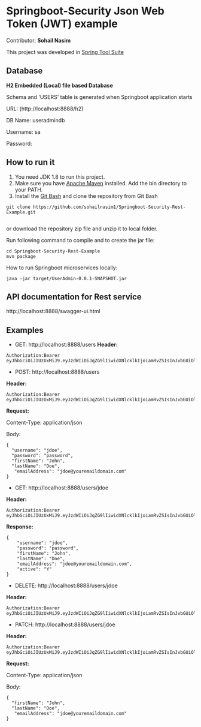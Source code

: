 # Springboot-Security Json Web Token (JWT) example
Contributor: **Sohail Nasim**

This project was developed in [Spring Tool Suite](http://spring.io/tools/sts)

## Database

**H2  Embedded (Local) file based Database**

Schema and 'USERS' table is generated when Springboot application starts

URL: (http://localhost:8888/h2)

DB Name: useradmindb

Username: sa

Password:


## How to run it
1. You need JDK 1.8 to run this project.
2. Make sure you have [Apache Maven](https://maven.apache.org/download.cgi) installed. Add the bin directory to your PATH.
3. Install the [Git Bash](https://git-scm.com/download) and clone the repository
 from Git Bash
 
```
git clone https://github.com/sohailnasim1/Springboot-Security-Rest-Example.git
 
```

 or download the repository zip file and unzip it to local folder.

Run following command to compile and to create the jar file:

```
cd Springboot-Security-Rest-Example
mvn package

```

How to run Springboot microservices locally:

```
java -jar target/UserAdmin-0.0.1-SNAPSHOT.jar
```

## API documentation for Rest service
http://localhost:8888/swagger-ui.html

## Examples

* GET: http://localhost:8888/users
**Header:**

```
Authorization:Bearer eyJhbGciOiJIUzUxMiJ9.eyJzdWIiOiJqZG9lIiwidXNlcklkIjoiamRvZSIsInJvbGUiOlsiYWRtaW4iLCJ1c2VyIl0sImV4cCI6MTg2NTk3MDY5MywiaWF0IjoxNTUwMzUxNDkzLCJqdGkiOiI2OTc0N2EwYy01MGYxLTQ3ZDctOWNlYS1hZGFkNGY2Yjg5ZWQifQ.airDwI93k_y8CPrAKgfuzDLAx5pv9x4co0Web4FX3N4shHn_NhZEGSx1Uk8cPFPxAfcyr9DKyhrBCi5LTUPniw

```

* POST: http://localhost:8888/users

**Header:**

```
Authorization:Bearer eyJhbGciOiJIUzUxMiJ9.eyJzdWIiOiJqZG9lIiwidXNlcklkIjoiamRvZSIsInJvbGUiOlsiYWRtaW4iLCJ1c2VyIl0sImV4cCI6MTg2NTk3MDY5MywiaWF0IjoxNTUwMzUxNDkzLCJqdGkiOiI2OTc0N2EwYy01MGYxLTQ3ZDctOWNlYS1hZGFkNGY2Yjg5ZWQifQ.airDwI93k_y8CPrAKgfuzDLAx5pv9x4co0Web4FX3N4shHn_NhZEGSx1Uk8cPFPxAfcyr9DKyhrBCi5LTUPniw

```

**Request:**

Content-Type: application/json

Body:

```
{
  "username": "jdoe",
  "password": "password",
  "firstName": "John",
  "lastName": "Doe",
   "emailAddress": "jdoe@youremaildomain.com"
}
```

* GET: http://localhost:8888/users/jdoe

**Header:**

```
Authorization:Bearer eyJhbGciOiJIUzUxMiJ9.eyJzdWIiOiJqZG9lIiwidXNlcklkIjoiamRvZSIsInJvbGUiOlsiYWRtaW4iLCJ1c2VyIl0sImV4cCI6MTg2NTk3MDY5MywiaWF0IjoxNTUwMzUxNDkzLCJqdGkiOiI2OTc0N2EwYy01MGYxLTQ3ZDctOWNlYS1hZGFkNGY2Yjg5ZWQifQ.airDwI93k_y8CPrAKgfuzDLAx5pv9x4co0Web4FX3N4shHn_NhZEGSx1Uk8cPFPxAfcyr9DKyhrBCi5LTUPniw

```

**Response:**
	
```
{
    "username": "jdoe",
    "password": "password",
    "firstName": "John",
    "lastName": "Doe",
    "emailAddress": "jdoe@youremaildomain.com",
    "active": "Y"
}
```

* DELETE: http://localhost:8888/users/jdoe

**Header:**

```
Authorization:Bearer eyJhbGciOiJIUzUxMiJ9.eyJzdWIiOiJqZG9lIiwidXNlcklkIjoiamRvZSIsInJvbGUiOlsiYWRtaW4iLCJ1c2VyIl0sImV4cCI6MTg2NTk3MDY5MywiaWF0IjoxNTUwMzUxNDkzLCJqdGkiOiI2OTc0N2EwYy01MGYxLTQ3ZDctOWNlYS1hZGFkNGY2Yjg5ZWQifQ.airDwI93k_y8CPrAKgfuzDLAx5pv9x4co0Web4FX3N4shHn_NhZEGSx1Uk8cPFPxAfcyr9DKyhrBCi5LTUPniw

```


* PATCH: http://localhost:8888/users/jdoe

**Header:**

```
Authorization:Bearer eyJhbGciOiJIUzUxMiJ9.eyJzdWIiOiJqZG9lIiwidXNlcklkIjoiamRvZSIsInJvbGUiOlsiYWRtaW4iLCJ1c2VyIl0sImV4cCI6MTg2NTk3MDY5MywiaWF0IjoxNTUwMzUxNDkzLCJqdGkiOiI2OTc0N2EwYy01MGYxLTQ3ZDctOWNlYS1hZGFkNGY2Yjg5ZWQifQ.airDwI93k_y8CPrAKgfuzDLAx5pv9x4co0Web4FX3N4shHn_NhZEGSx1Uk8cPFPxAfcyr9DKyhrBCi5LTUPniw

```


**Request:**

Content-Type: application/json

Body:

```
{
  "firstName": "John",
  "lastName": "Doe",
   "emailAddress": "jdoe@youremaildomain.com"
}

```